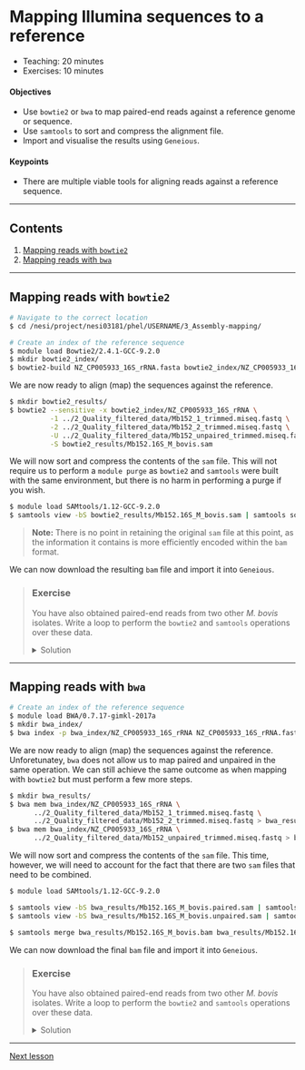 # Mapping Illumina sequences to a reference

* Teaching: 20 minutes
* Exercises: 10 minutes

#### Objectives

* Use `bowtie2` or `bwa` to map paired-end reads against a reference genome or sequence.
* Use `samtools` to sort and compress the alignment file.
* Import and visualise the results using `Geneious`.

#### Keypoints

* There are multiple viable tools for aligning reads against a reference sequence.

---

## Contents

1. [Mapping reads with `bowtie2`](#mapping-reads-with-bowtie2)
1. [Mapping reads with `bwa`](#mapping-reads-with-bwa)

---

## Mapping reads with `bowtie2`

<Text to come>
  
```bash
# Navigate to the correct location
$ cd /nesi/project/nesi03181/phel/USERNAME/3_Assembly-mapping/

# Create an index of the reference sequence
$ module load Bowtie2/2.4.1-GCC-9.2.0
$ mkdir bowtie2_index/
$ bowtie2-build NZ_CP005933_16S_rRNA.fasta bowtie2_index/NZ_CP005933_16S_rRNA
```

We are now ready to align (map) the sequences against the reference.

```bash
$ mkdir bowtie2_results/
$ bowtie2 --sensitive -x bowtie2_index/NZ_CP005933_16S_rRNA \
          -1 ../2_Quality_filtered_data/Mb152_1_trimmed.miseq.fastq \
          -2 ../2_Quality_filtered_data/Mb152_2_trimmed.miseq.fastq \
          -U ../2_Quality_filtered_data/Mb152_unpaired_trimmed.miseq.fastq \
          -S bowtie2_results/Mb152.16S_M_bovis.sam
```

We will now sort and compress the contents of the `sam` file. This will not require us to perform a `module purge` as `bowtie2` and `samtools` were built with the same environment, but there is no harm in performing a purge if you wish.

```bash
$ module load SAMtools/1.12-GCC-9.2.0
$ samtools view -bS bowtie2_results/Mb152.16S_M_bovis.sam | samtools sort -o bowtie2_results/Mb152.16S_M_bovis.bam
```

> **Note:** There is no point in retaining the original `sam` file at this point, as the information it contains is more efficiently encoded within the `bam` format.

We can now download the resulting `bam` file and import it into `Geneious`.

> ### Exercise
>
> You have also obtained paired-end reads from two other *M. bovis* isolates. Write a loop to perform the `bowtie2` and `samtools` operations over these data.
>
> <details>
> <summary>Solution</summary>
>
> ```bash
> $ module load Bowtie2/2.4.1-GCC-9.2.0
> $ module load SAMtools/1.12-GCC-9.2.0
>
> $ for i in Mb1 Mb168;
> do
>      bowtie2 --sensitive -x bowtie2_index/NZ_CP005933_16S_rRNA \
>              -1 ../2_Quality_filtered_data/${i}_trimmed.miseq.fastq \
>              -2 ../2_Quality_filtered_data/${i}_2_trimmed.miseq.fastq \
>              -U ../2_Quality_filtered_data/${i}_unpaired_trimmed.miseq.fastq \
>              -S bowtie2_results/${i}.16S_M_bovis.sam
>     samtools view -bS bowtie2_results/${i}.16S_M_bovis.sam | samtools sort -o bowtie2_results/${i}.16S_M_bovis.bam
> done
> ```
> </details>

---

## Mapping reads with `bwa`

<Text to come>

```bash
# Create an index of the reference sequence
$ module load BWA/0.7.17-gimkl-2017a
$ mkdir bwa_index/
$ bwa index -p bwa_index/NZ_CP005933_16S_rRNA NZ_CP005933_16S_rRNA.fasta
```

We are now ready to align (map) the sequences against the reference. Unforetunatey, `bwa` does not allow us to map paired and unpaired in the same operation. We can still achieve the same outcome as when mapping with `bowtie2` but must perform a few more steps.

```bash
$ mkdir bwa_results/
$ bwa mem bwa_index/NZ_CP005933_16S_rRNA \
      ../2_Quality_filtered_data/Mb152_1_trimmed.miseq.fastq \
      ../2_Quality_filtered_data/Mb152_2_trimmed.miseq.fastq > bwa_results/Mb152.16S_M_bovis.paired.sam
$ bwa mem bwa_index/NZ_CP005933_16S_rRNA \
      ../2_Quality_filtered_data/Mb152_unpaired_trimmed.miseq.fastq > bwa_results/Mb152.16S_M_bovis.unpaired.sam
```

We will now sort and compress the contents of the `sam` file. This time, however, we will need to account for the fact that there are two `sam` files that need to be combined.

```bash
$ module load SAMtools/1.12-GCC-9.2.0

$ samtools view -bS bwa_results/Mb152.16S_M_bovis.paired.sam | samtools sort -o bwa_results/Mb152.16S_M_bovis.paired.bam
$ samtools view -bS bwa_results/Mb152.16S_M_bovis.unpaired.sam | samtools sort -o bwa_results/Mb152.16S_M_bovis.unpaired.bam

$ samtools merge bwa_results/Mb152.16S_M_bovis.bam bwa_results/Mb152.16S_M_bovis.paired.bam bwa_results/Mb152.16S_M_bovis.unpaired.bam
```

We can now download the final `bam` file and import it into `Geneious`.

> ### Exercise
>
> You have also obtained paired-end reads from two other *M. bovis* isolates. Write a loop to perform the `bowtie2` and `samtools` operations over these data.
>
> <details>
> <summary>Solution</summary>
>
> ```bash
> $ module load Bowtie2/2.4.1-GCC-9.2.0
> $ module load SAMtools/1.12-GCC-9.2.0
>
> $ for i in Mb1 Mb168;
> do
>     # Map
>     bwa mem bwa_index/NZ_CP005933_16S_rRNA \
>             ../2_Quality_filtered_data/${i}_1_trimmed.miseq.fastq \
>             ../2_Quality_filtered_data/${i}_2_trimmed.miseq.fastq > bwa_results/${i}.16S_M_bovis.paired.sam
>     bwa mem bwa_index/NZ_CP005933_16S_rRNA ../2_Quality_filtered_data/${i}_unpaired_trimmed.miseq.fastq > bwa_results/${i}.16S_M_bovis.unpaired.sam
>
>     # Sort and merge
>     samtools view -bS bwa_results/${i}.16S_M_bovis.paired.sam | samtools sort -o bwa_results/${i}.16S_M_bovis.paired.bam
>     samtools view -bS bwa_results/${i}.16S_M_bovis.unpaired.sam | samtools sort -o bwa_results/${i}.16S_M_bovis.unpaired.bam
>     samtools merge bwa_results/${i}.16S_M_bovis.bam bwa_results/${i}.16S_M_bovis.paired.bam bwa_results/${i}.16S_M_bovis.unpaired.bam
>
>     # Tidy up
>     rm bwa_results/${i}.16S_M_bovis.{paired,unpaired}.{bam,sam}
> done
> ```
> </details>

---

[Next lesson](03-ont-mapping.md)

